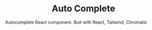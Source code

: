<h1 align="center">
  Auto Complete
</h1>

Autocomplete React component. Buit with React, Tailwind, Chromatic
